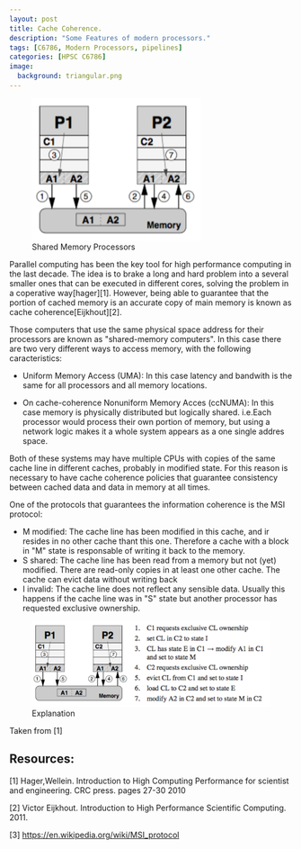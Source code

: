 ```yaml
---
layout: post
title: Cache Coherence.
description: "Some Features of modern processors."
tags: [C6786, Modern Processors, pipelines]
categories: [HPSC C6786]
image:
  background: triangular.png
---
```

<figure class="center">
    <img src="/images/sharedmemory.png" alt="" width="300">
    <figcaption>Shared Memory Processors</figcaption>
</figure>
Parallel computing has been the key tool for high performance computing in the last decade. The idea is to brake  a long and hard problem into a several smaller ones that can be executed in different cores, solving the problem in a coperative way[hager][1]. However, being able to guarantee that the portion of cached memory is an accurate copy of main memory is known as  cache coherence[Eijkhout][2]. 

Those computers that use the same physical space address for their processors are known as "shared-memory computers". In this case there are two very different ways to access memory, with the following caracteristics:

* Uniform Memory Access (UMA):
    In this case latency and bandwith is the same for all processors and all memory locations.

* On cache-coherence Nonuniform Memory Acces (ccNUMA): 
    In this case memory is physically distributed but logically shared. i.e.Each processor would process their own portion of memory, but using a network logic makes it a whole system appears as a one single addres space. 

Both of these systems may have  multiple CPUs with copies of the same cache line in different caches, probably in modified state. For this reason is necessary to have cache coherence  policies that guarantee consistency  between cached data and data in memory at all times. 

One of the protocols that guarantees the information coherence is the MSI protocol:

* M modified: The cache line has been modified in this cache, and ir resides in no other cache thant this one. Therefore a cache with a block in "M" state is responsable of writing it back to the memory. 
* S shared: The cache line has been read from a memory but not (yet) modified. There are read-only copies in at least one other cache. The cache can evict data without writing back 
* I invalid: The cache line does not reflect any sensible data. Usually this happens if the cache line was in "S" state but another processor has requested exclusive ownership. 


<figure class="center">
    <img src="/images/sharedmemorye.png" alt="" width="500">
    <figcaption>Explanation</figcaption>
</figure>
Taken from [1]

## Resources: 

[1] Hager,Wellein. Introduction to High Computing Performance for scientist and engineering. CRC press. pages 27-30 2010 


[2] Victor Eijkhout.  Introduction to High Performance Scientific Computing.  2011.

[3] https://en.wikipedia.org/wiki/MSI_protocol

